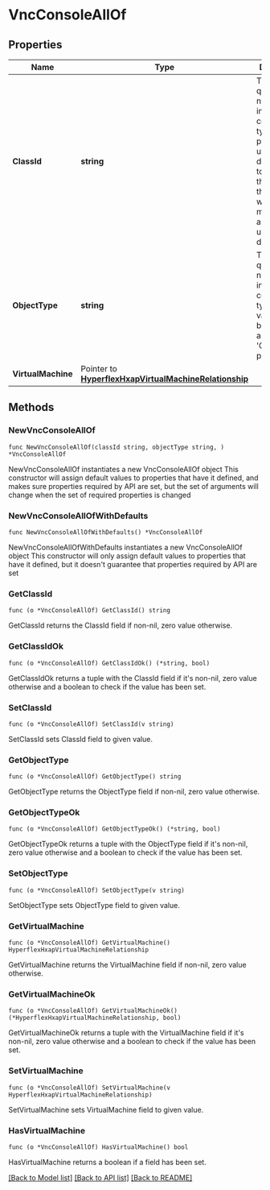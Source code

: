 # VncConsoleAllOf

## Properties

Name | Type | Description | Notes
------------ | ------------- | ------------- | -------------
**ClassId** | **string** | The fully-qualified name of the instantiated, concrete type. This property is used as a discriminator to identify the type of the payload when marshaling and unmarshaling data. | [default to "vnc.Console"]
**ObjectType** | **string** | The fully-qualified name of the instantiated, concrete type. The value should be the same as the &#39;ClassId&#39; property. | [default to "vnc.Console"]
**VirtualMachine** | Pointer to [**HyperflexHxapVirtualMachineRelationship**](hyperflex.HxapVirtualMachine.Relationship.md) |  | [optional] 

## Methods

### NewVncConsoleAllOf

`func NewVncConsoleAllOf(classId string, objectType string, ) *VncConsoleAllOf`

NewVncConsoleAllOf instantiates a new VncConsoleAllOf object
This constructor will assign default values to properties that have it defined,
and makes sure properties required by API are set, but the set of arguments
will change when the set of required properties is changed

### NewVncConsoleAllOfWithDefaults

`func NewVncConsoleAllOfWithDefaults() *VncConsoleAllOf`

NewVncConsoleAllOfWithDefaults instantiates a new VncConsoleAllOf object
This constructor will only assign default values to properties that have it defined,
but it doesn't guarantee that properties required by API are set

### GetClassId

`func (o *VncConsoleAllOf) GetClassId() string`

GetClassId returns the ClassId field if non-nil, zero value otherwise.

### GetClassIdOk

`func (o *VncConsoleAllOf) GetClassIdOk() (*string, bool)`

GetClassIdOk returns a tuple with the ClassId field if it's non-nil, zero value otherwise
and a boolean to check if the value has been set.

### SetClassId

`func (o *VncConsoleAllOf) SetClassId(v string)`

SetClassId sets ClassId field to given value.


### GetObjectType

`func (o *VncConsoleAllOf) GetObjectType() string`

GetObjectType returns the ObjectType field if non-nil, zero value otherwise.

### GetObjectTypeOk

`func (o *VncConsoleAllOf) GetObjectTypeOk() (*string, bool)`

GetObjectTypeOk returns a tuple with the ObjectType field if it's non-nil, zero value otherwise
and a boolean to check if the value has been set.

### SetObjectType

`func (o *VncConsoleAllOf) SetObjectType(v string)`

SetObjectType sets ObjectType field to given value.


### GetVirtualMachine

`func (o *VncConsoleAllOf) GetVirtualMachine() HyperflexHxapVirtualMachineRelationship`

GetVirtualMachine returns the VirtualMachine field if non-nil, zero value otherwise.

### GetVirtualMachineOk

`func (o *VncConsoleAllOf) GetVirtualMachineOk() (*HyperflexHxapVirtualMachineRelationship, bool)`

GetVirtualMachineOk returns a tuple with the VirtualMachine field if it's non-nil, zero value otherwise
and a boolean to check if the value has been set.

### SetVirtualMachine

`func (o *VncConsoleAllOf) SetVirtualMachine(v HyperflexHxapVirtualMachineRelationship)`

SetVirtualMachine sets VirtualMachine field to given value.

### HasVirtualMachine

`func (o *VncConsoleAllOf) HasVirtualMachine() bool`

HasVirtualMachine returns a boolean if a field has been set.


[[Back to Model list]](../README.md#documentation-for-models) [[Back to API list]](../README.md#documentation-for-api-endpoints) [[Back to README]](../README.md)


